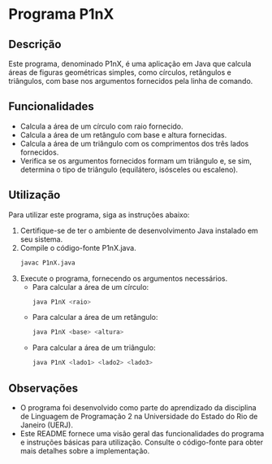 # Programa P1nX

## Descrição

Este programa, denominado P1nX, é uma aplicação em Java que calcula áreas de figuras geométricas simples, como círculos, retângulos e triângulos, com base nos argumentos fornecidos pela linha de comando.

## Funcionalidades

- Calcula a área de um círculo com raio fornecido.
- Calcula a área de um retângulo com base e altura fornecidas.
- Calcula a área de um triângulo com os comprimentos dos três lados fornecidos.
- Verifica se os argumentos fornecidos formam um triângulo e, se sim, determina o tipo de triângulo (equilátero, isósceles ou escaleno).

## Utilização

Para utilizar este programa, siga as instruções abaixo:

1. Certifique-se de ter o ambiente de desenvolvimento Java instalado em seu sistema.
2. Compile o código-fonte P1nX.java.
   ```bash
   javac P1nX.java
   ```
3. Execute o programa, fornecendo os argumentos necessários.
   - Para calcular a área de um círculo:
     ```bash
     java P1nX <raio>
     ```
   - Para calcular a área de um retângulo:
     ```bash
     java P1nX <base> <altura>
     ```
   - Para calcular a área de um triângulo:
     ```bash
     java P1nX <lado1> <lado2> <lado3>
     ```

## Observações

- O programa foi desenvolvido como parte do aprendizado da disciplina de Linguagem de Programação 2 na Universidade do Estado do Rio de Janeiro (UERJ).
- Este README fornece uma visão geral das funcionalidades do programa e instruções básicas para utilização. Consulte o código-fonte para obter mais detalhes sobre a implementação.
